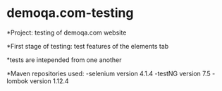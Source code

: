 # demoqa.com-testing

*Project: testing of demoqa.com website

*First stage of testing: test features of the elements tab

*tests are intepended from one another

*Maven repositories used: 
-selenium version 4.1.4
-testNG version 7.5
-lombok version 1.12.4

